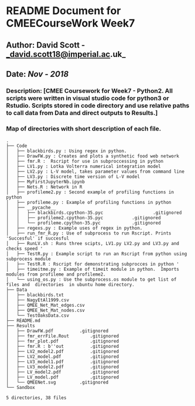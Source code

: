 # README Document for CMEECourseWork Week7
## Author: David Scott - _david.scott18@imperial.ac.uk_
## Date: _Nov - 2018_

### Description:  [CMEE Coursework for Week7 - Python2. All scripts were written in visual studio code for python3 or Rstudio. Scripts stored in code directory and use relative paths to call data from Data and direct outputs to Results.]


### Map of directories with short description of each file. 
```
.
├── Code
│   ├── blackbirds.py : Using regex in python.
│   ├── DrawFW.py : Creates and plots a synthetic food web network
│   ├── fmr.R :  Rscript for use in subproccessing in python
│   ├── LV1.py : Lotka Volterra numerical integration model
│   ├── LV2.py : L-V model, takes parameter values from command line 
│   ├── LV3.py : Discrete time version of L-V model 
│   ├── MyFirstJupyterNb.ipynb
│   ├── Nets.R : Network in R
│   ├── profileme2.py : Second example of profiling functions in python
│   ├── profileme.py : Example of profiling functions in python
│   ├── __pycache__
│   │   ├── blackbirds.cpython-35.pyc                   .gitignored
│   │   ├── profileme2.cpython-35.pyc			.gitignored
│   │   └── profileme.cpython-35.pyc			.gitignored
│   ├── regexs.py : Example uses of regex in python. 
│   ├── run_fmr_R.py : Use of subprocess to run Rscript. Prints 'Succesful' if succesful
│   ├── RunLV.sh : Runs three scipts, LV1.py LV2.py and LV3.py and checks speed '
│   ├── TestR.py : Example script to run an Rscript from python using subprocess module
│   ├── TestR.R : Rscript for demonstrating subprocces in python '
│   ├── timeitme.py : Example of timeit module in python.  Imports modules from profileme and profileme2.
│   └── using_os.py : Use the subprocess.os module to get list of files and  directories  in ubuntu home directory. 
├── Data
│   ├── blackbirds.txt
│   ├── NagyEtAl1999.csv
│   ├── QMEE_Net_Mat_edges.csv
│   ├── QMEE_Net_Mat_nodes.csv
│   └── TestOaksData.csv
├── README.md
├── Results
│   ├── DrawFW.pdf			.gitignored
│   ├── fmr_errFile.Rout		.gitignored
│   ├── fmr_plot.pdf			.gitignored
│   ├── fmr.R : b''out			.gitignored
│   ├── LV2_model2.pdf			.gitignored
│   ├── LV2_model.pdf			.gitignored
│   ├── LV3_model1.pdf			.gitignored
│   ├── LV3_model2.pdf			.gitignored
│   ├── LV_model2.pdf			.gitignored
│   ├── LV_model.pdf			.gitignored
│   └── QMEENet.svg			.gitignored
└── Sandbox

5 directories, 38 files

```
